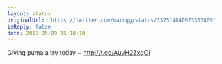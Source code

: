 ```yaml
---
layout: status
originalUrl: 'https://twitter.com/marcgg/status/332514840973303809'
isReply: false
date: 2013-05-09 15:18:10
---
```


Giving puma a try today ~ http://t.co/AuvH2ZxqOi
